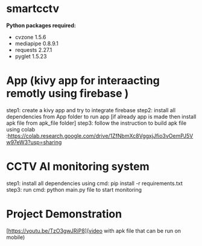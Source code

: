# smartcctv

**Python packages required:**

- cvzone 1.5.6
- mediapipe 0.8.9.1
- requests 2.27.1
- pyglet 1.5.23

# App (kivy app for interaacting remotly using firebase )

step1: create a kivy app and try to integrate firebase
step2: install all dependencies from App folder to run app [if already app is made then install apk file from apk_file folder]
step3: follow the instruction to build apk file using colab :https://colab.research.google.com/drive/1ZfNbmXc8VggxjJfio3vOemPJ5Vw97eW3?usp=sharing

# CCTV AI monitoring system

step1: install all dependencies using cmd: pip install -r requirements.txt
step3: run cmd: python main.py file to start monitoring


# Project Demonstration
[https://youtu.be/TzO3gwJRiP8](video with apk file that can be run on mobile)